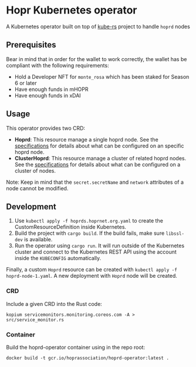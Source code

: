 # Hopr Kubernetes operator

A Kubernetes operator built on top of [kube-rs](https://github.com/clux/kube-rs) project to handle `hoprd` nodes

## Prerequisites

Bear in mind that in order for the wallet to work correctly, the wallet has be compliant with the following requirements:
- Hold a Developer NFT for `monte_rosa` which has been staked for Season 6 or later
- Have enough funds in mHOPR
- Have enough funds in xDAI

## Usage

This operator provides two CRD:
- **Hoprd**: This resource manage a single hoprd node. See the [specifications](./charts/hoprd-operator/templates/crd-hoprd.yaml) for details about what can be configured on an specific hoprd node.
- **ClusterHoprd**: This resource manage a cluster of related hoprd nodes. See the [specifications](./charts/hoprd-operator/templates/crd-cluster-hoprd.yaml) for details about what can be configured on a cluster of nodes.


Note: Keep in mind that the `secret.secretName` and `network` attributes of a node cannot be modified.

## Development

1. Use `kubectl apply -f hoprds.hoprnet.org.yaml` to create the CustomResourceDefinition inside Kubernetes.
2. Build the project with `cargo build`. If the build fails, make sure `libssl-dev` is available.
3. Run the operator using `cargo run`. It will run outside of the Kubernetes cluster and connect to the Kubernetes REST API using the account inside the `KUBECONFIG` automatically.

Finally, a custom `Hoprd` resource can be created with `kubectl apply -f hoprd-node-1.yaml`. A new deployment with `Hoprd` node will be created. 


### CRD

Include a given CRD into the Rust code:
````
kopium servicemonitors.monitoring.coreos.com -A > src/service_monitor.rs
````

### Container
Build the hoprd-operator container using in the repo root:

```shell
docker build -t gcr.io/hoprassociation/hoprd-operator:latest .
```
